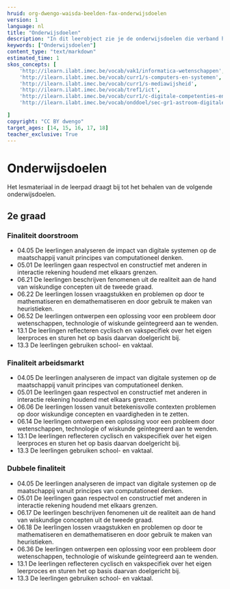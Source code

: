 ```yaml
---
hruid: org-dwengo-waisda-beelden-fax-onderwijsdoelen
version: 1
language: nl
title: "Onderwijsdoelen"
description: "In dit leerobject zie je de onderwijsdoelen die verband houden met het materiaal uit dit leerpad."
keywords: ["Onderwijsdoelen"]
content_type: "text/markdown"
estimated_time: 1
skos_concepts: [
    'http://ilearn.ilabt.imec.be/vocab/vak1/informatica-wetenschappen', 
    'http://ilearn.ilabt.imec.be/vocab/curr1/s-computers-en-systemen',
    'http://ilearn.ilabt.imec.be/vocab/curr1/s-mediawijsheid',
    'http://ilearn.ilabt.imec.be/vocab/tref1/ict',
    'http://ilearn.ilabt.imec.be/vocab/curr1/c-digitale-competenties-en-mediawijsheid',
    'http://ilearn.ilabt.imec.be/vocab/onddoel/sec-gr1-astroom-digitale-competenties-en-mediawijsheid-4.5',

]
copyright: "CC BY dwengo"
target_ages: [14, 15, 16, 17, 18]
teacher_exclusive: True
---
```


# Onderwijsdoelen

Het lesmateriaal in de leerpad draagt bij tot het behalen van de volgende onderwijsdoelen.

## 2e graad

### Finaliteit doorstroom
<ul class="dwengo-content leerplandoelen">
    <li>04.05 De leerlingen analyseren de impact van digitale systemen op de maatschappij vanuit principes van computationeel denken.</li>
    <li>05.01 De leerlingen gaan respectvol en constructief met anderen in interactie rekening houdend met elkaars grenzen.</li>
    <li>06.21 De leerlingen beschrijven fenomenen uit de realiteit aan de hand van wiskundige concepten uit de tweede graad.</li>
    <li>06.22 De leerlingen lossen vraagstukken en problemen op door te mathematiseren en demathematiseren en door gebruik te maken van heuristieken.</li>
    <li>06.52 De leerlingen ontwerpen een oplossing voor een probleem door wetenschappen, technologie of wiskunde geïntegreerd aan te wenden.</li>
    <li>13.1 De leerlingen reflecteren cyclisch en vakspecifiek over het eigen leerproces en sturen het op basis daarvan doelgericht bij.</li>
    <li>13.3 De leerlingen gebruiken school- en vaktaal.</li>
</ul>

### Finaliteit arbeidsmarkt
<ul class="dwengo-content leerplandoelen">
    <li>04.05 De leerlingen analyseren de impact van digitale systemen op de maatschappij vanuit principes van computationeel denken.</li>
    <li>05.01 De leerlingen gaan respectvol en constructief met anderen in interactie rekening houdend met elkaars grenzen.</li>
    <li>06.06 De leerlingen lossen vanuit betekenisvolle contexten problemen op door wiskundige concepten en vaardigheden in te zetten.</li>
    <li>06.14 De leerlingen ontwerpen een oplossing voor een probleem door wetenschappen, technologie of wiskunde geïntegreerd aan te wenden.</li>
    <li>13.1 De leerlingen reflecteren cyclisch en vakspecifiek over het eigen leerproces en sturen het op basis daarvan doelgericht bij.</li>
    <li>13.3 De leerlingen gebruiken school- en vaktaal.</li>
</ul>

### Dubbele finaliteit
<ul class="dwengo-content leerplandoelen">
    <li>04.05 De leerlingen analyseren de impact van digitale systemen op de maatschappij vanuit principes van computationeel denken.</li>
    <li>05.01 De leerlingen gaan respectvol en constructief met anderen in interactie rekening houdend met elkaars grenzen.</li>
    <li>06.17 De leerlingen beschrijven fenomenen uit de realiteit aan de hand van wiskundige concepten uit de tweede graad.</li>
    <li>06.18 De leerlingen lossen vraagstukken en problemen op door te mathematiseren en demathematiseren en door gebruik te maken van heuristieken.</li>
    <li>06.36 De leerlingen ontwerpen een oplossing voor een probleem door wetenschappen, technologie of wiskunde geïntegreerd aan te wenden.</li>
    <li>13.1 De leerlingen reflecteren cyclisch en vakspecifiek over het eigen leerproces en sturen het op basis daarvan doelgericht bij.</li>
    <li>13.3 De leerlingen gebruiken school- en vaktaal.</li>
</ul>